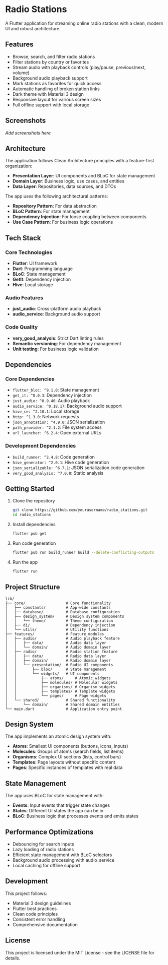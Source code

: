 # Radio Stations

A Flutter application for streaming online radio stations with a clean, modern UI and robust architecture.

## Features

- Browse, search, and filter radio stations
- Filter stations by country or favorites
- Stream audio with playback controls (play/pause, previous/next, volume)
- Background audio playback support
- Mark stations as favorites for quick access
- Automatic handling of broken station links
- Dark theme with Material 3 design
- Responsive layout for various screen sizes
- Full offline support with local storage

## Screenshots

*Add screenshots here*

## Architecture

The application follows Clean Architecture principles with a feature-first organization:

- **Presentation Layer**: UI components and BLoC for state management
- **Domain Layer**: Business logic, use cases, and entities
- **Data Layer**: Repositories, data sources, and DTOs

The app uses the following architectural patterns:
- **Repository Pattern**: For data abstraction
- **BLoC Pattern**: For state management
- **Dependency Injection**: For loose coupling between components
- **Use Case Pattern**: For business logic operations

## Tech Stack

### Core Technologies
- **Flutter**: UI framework
- **Dart**: Programming language
- **BLoC**: State management
- **GetIt**: Dependency injection
- **Hive**: Local storage

### Audio Features
- **just_audio**: Cross-platform audio playback
- **audio_service**: Background audio support

### Code Quality
- **very_good_analysis**: Strict Dart linting rules
- **Semantic versioning**: For dependency management
- **Unit testing**: For business logic validation

## Dependencies

### Core Dependencies
- `flutter_bloc: ^9.1.0`: State management
- `get_it: ^8.0.3`: Dependency injection
- `just_audio: ^0.9.46`: Audio playback
- `audio_service: ^0.18.17`: Background audio support
- `hive_ce: ^2.10.1`: Local storage
- `http: ^1.3.0`: Network requests
- `json_annotation: ^4.9.0`: JSON serialization
- `path_provider: ^2.1.2`: File system access
- `url_launcher: ^6.2.4`: Open external URLs

### Development Dependencies
- `build_runner: ^2.4.8`: Code generation
- `hive_generator: ^2.0.1`: Hive code generation
- `json_serializable: ^6.7.1`: JSON serialization code generation
- `very_good_analysis: ^7.0.0`: Static analysis

## Getting Started

1. Clone the repository
   ```bash
   git clone https://github.com/yourusername/radio_stations.git
   cd radio_stations
   ```

2. Install dependencies
   ```bash
   flutter pub get
   ```

3. Run code generation
   ```bash
   flutter pub run build_runner build --delete-conflicting-outputs
   ```

4. Run the app
   ```bash
   flutter run
   ```

## Project Structure

```
lib/
├── core/                  # Core functionality
│   ├── constants/         # App-wide constants
│   ├── database/          # Database configuration
│   ├── design_system/     # Design system components
│   │   └── theme/         # Theme configuration
│   ├── di/                # Dependency injection
│   └── utils/             # Utility functions
├── features/              # Feature modules
│   ├── audio/             # Audio playback feature
│   │   ├── data/          # Audio data layer
│   │   └── domain/        # Audio domain layer
│   ├── radio/             # Radio station feature
│   │   ├── data/          # Radio data layer
│   │   ├── domain/        # Radio domain layer
│   │   └── presentation/  # Radio UI components
│   │       ├── bloc/      # State management
│   │       └── widgets/   # UI components
│   │           ├── atoms/     # Atomic widgets
│   │           ├── molecules/ # Molecular widgets
│   │           ├── organisms/ # Organism widgets
│   │           ├── templates/ # Template widgets
│   │           └── pages/     # Page widgets
│   └── shared/            # Shared functionality
│       └── domain/        # Shared domain entities
└── main.dart              # Application entry point
```

## Design System

The app implements an atomic design system with:

- **Atoms**: Smallest UI components (buttons, icons, inputs)
- **Molecules**: Groups of atoms (search fields, list items)
- **Organisms**: Complex UI sections (lists, control bars)
- **Templates**: Page layouts without specific content
- **Pages**: Specific instances of templates with real data

## State Management

The app uses BLoC for state management with:
- **Events**: Input events that trigger state changes
- **States**: Different UI states the app can be in
- **BLoC**: Business logic that processes events and emits states

## Performance Optimizations

- Debouncing for search inputs
- Lazy loading of radio stations
- Efficient state management with BLoC selectors
- Background audio processing with audio_service
- Local caching for offline support

## Development

This project follows:
- Material 3 design guidelines
- Flutter best practices
- Clean code principles
- Consistent error handling
- Comprehensive documentation

## License

This project is licensed under the MIT License - see the LICENSE file for details.